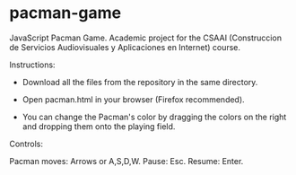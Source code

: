 # pacman-game
JavaScript Pacman Game. Academic project for the CSAAI (Construccion de Servicios Audiovisuales y Aplicaciones en Internet) course.

Instructions:

- Download all the files from the repository in the same directory.

- Open pacman.html in your browser (Firefox recommended).

- You can change the Pacman's color by dragging the colors on the right and dropping them onto the playing field.

Controls: 

Pacman moves: Arrows or A,S,D,W.
Pause: Esc.
Resume: Enter.
